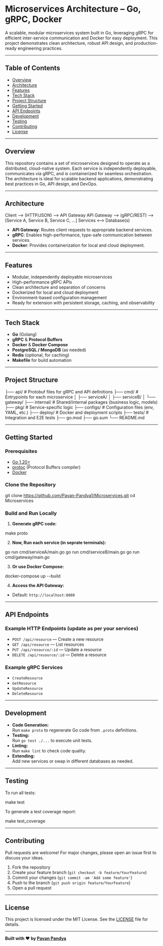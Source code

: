 # Microservices Architecture – Go, gRPC, Docker

A scalable, modular microservices system built in Go, leveraging gRPC for efficient inter-service communication and Docker for easy deployment. This project demonstrates clean architecture, robust API design, and production-ready engineering practices.

---

## Table of Contents

- [Overview](#overview)
- [Architecture](#architecture)
- [Features](#features)
- [Tech Stack](#tech-stack)
- [Project Structure](#project-structure)
- [Getting Started](#getting-started)
- [API Endpoints](#api-endpoints)
- [Development](#development)
- [Testing](#testing)
- [Contributing](#contributing)
- [License](#license)

---

## Overview

This repository contains a set of microservices designed to operate as a distributed, cloud-native system. Each service is independently deployable, communicates via gRPC, and is containerized for seamless orchestration. The architecture is ideal for scalable backend applications, demonstrating best practices in Go, API design, and DevOps.

---

## Architecture

Client --> (HTTP/JSON) --> API Gateway
API Gateway --> (gRPC/REST) --> [Service A, Service B, Service C, ...]
Services <--> Database(s)


- **API Gateway**: Routes client requests to appropriate backend services.
- **gRPC**: Enables high-performance, type-safe communication between services.
- **Docker**: Provides containerization for local and cloud deployment.

---

## Features

- Modular, independently deployable microservices
- High-performance gRPC APIs
- Clean architecture and separation of concerns
- Dockerized for local and cloud deployment
- Environment-based configuration management
- Ready for extension with persistent storage, caching, and observability

---

## Tech Stack

- **Go** (Golang)
- **gRPC** & **Protocol Buffers**
- **Docker** & **Docker Compose**
- **PostgreSQL / MongoDB** (as needed)
- **Redis** (optional, for caching)
- **Makefile** for build automation

---

## Project Structure

├── api/ # Protobuf files for gRPC and API definitions
├── cmd/ # Entrypoints for each microservice
│ ├── serviceA/
│ ├── serviceB/
│ └── gateway/
├── internal/ # Shared/internal packages (business logic, models)
├── pkg/ # Service-specific logic
├── configs/ # Configuration files (env, YAML, etc.)
├── deploy/ # Docker and deployment scripts
├── tests/ # Integration and E2E tests
├── go.mod
├── go.sum
└── README.md


---

## Getting Started

### Prerequisites

- [Go 1.20+](https://golang.org/dl/)
- [protoc](https://grpc.io/docs/protoc-installation/) (Protocol Buffers compiler)
- [Docker](https://www.docker.com/)

### Clone the Repository

git clone https://github.com/Pavan-Pandya1/Microservices.git
cd Microservices


### Build and Run Locally

1. **Generate gRPC code:**

make proto

2. **Now, Run each service (in seprate terminals):**

go run cmd/serviceA/main.go
go run cmd/serviceB/main.go
go run cmd/gateway/main.go

3. **Or use Docker Compose:** 

docker-compose up --build


4. **Access the API Gateway:**
- Default: `http://localhost:8080`

---

## API Endpoints

### Example HTTP Endpoints (update as per your services)
- `POST /api/resource` — Create a new resource
- `GET /api/resource` — List resources
- `PUT /api/resource/:id` — Update a resource
- `DELETE /api/resource/:id` — Delete a resource

### Example gRPC Services
- `CreateResource`
- `GetResource`
- `UpdateResource`
- `DeleteResource`

---

## Development

- **Code Generation:**  
Run `make proto` to regenerate Go code from `.proto` definitions.
- **Testing:**  
Run `go test ./...` to execute unit tests.
- **Linting:**  
Run `make lint` to check code quality.
- **Extending:**  
Add new services or swap in different databases as needed.

---

## Testing

To run all tests:

make test


To generate a test coverage report:

make test_coverage


---

## Contributing

Pull requests are welcome! For major changes, please open an issue first to discuss your ideas.

1. Fork the repository
2. Create your feature branch (`git checkout -b feature/YourFeature`)
3. Commit your changes (`git commit -am 'Add some feature'`)
4. Push to the branch (`git push origin feature/YourFeature`)
5. Open a pull request

---

## License

This project is licensed under the MIT License. See the [LICENSE](LICENSE) file for details.

---

**Built with ❤️ by [Pavan Pandya](https://github.com/Pavan-Pandya1)**

